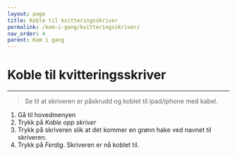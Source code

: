 ```yaml
---
layout: page
title: Koble til kvitteringsskriver
permalink: /kom-i-gang/kvitteringsskriver/
nav_order: 4
parent: Kom i gang
---
```


# Koble til kvitteringsskriver 
---

> Se til at skriveren er påskrudd og koblet til ipad/iphone med kabel.

1. Gå til hovedmenyen
2. Trykk på _Koble opp skriver_
3. Trykk på skriveren slik at det kommer en grønn hake ved navnet til skriveren.
4. Trykk på _Ferdig_. Skriveren er nå koblet til.
